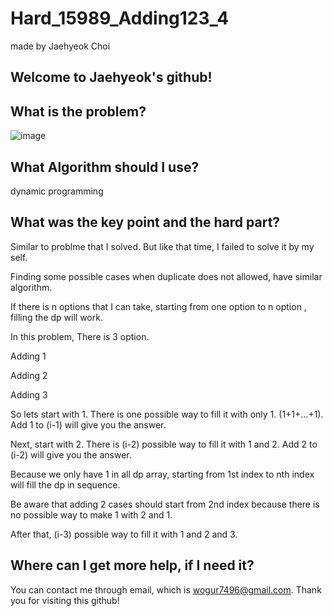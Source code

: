 # Hard_15989_Adding123_4

made by Jaehyeok Choi

## Welcome to Jaehyeok's github!

## What is the problem?

![image](https://github.com/Choi-JaeHyeok-21500749/Hard_15989_Adding123_4/blob/main/15989_pro.PNG)

## What Algorithm should I use?

dynamic programming

## What was the key point and the hard part?

Similar to problme that I solved. But like that time, I failed to solve it by my self.

Finding some possible cases when duplicate does not allowed, have similar algorithm.

If there is n options that I can take, starting from one option to n option , filling the dp will work.

In this problem, There is 3 option.

Adding 1

Adding 2

Adding 3

So lets start with 1. There is one possible way to fill it with only 1. (1+1+...+1). Add 1 to (i-1) will give you the answer.

Next, start with 2. There is (i-2) possible way to fill it with 1 and 2. 
Add 2 to (i-2) will give you the answer.

Because we only have 1 in all dp array, starting from 1st index to nth index will fill the dp in sequence.

Be aware that adding 2 cases should start from 2nd index because there is no possible way to make 1 with 2 and 1.

After that, (i-3) possible way to fill it with 1 and 2 and 3.

## Where can I get more help, if I need it?

You can contact me through email, which is wogur7496@gmail.com.
Thank you for visiting this github!
